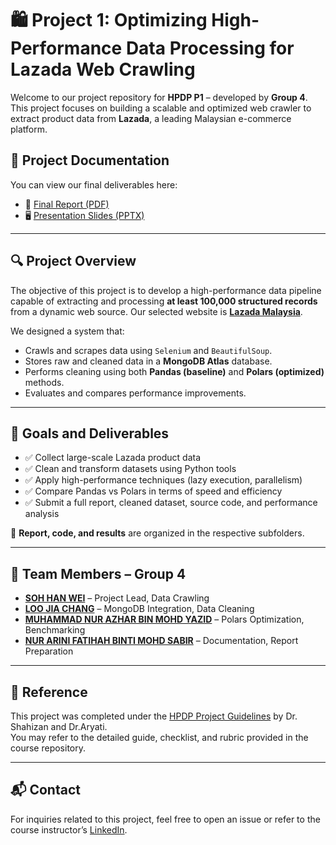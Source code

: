 # 🛍️ Project 1: Optimizing High-Performance Data Processing for Lazada Web Crawling

Welcome to our project repository for **HPDP P1** – developed by **Group 4**. This project focuses on building a scalable and optimized web crawler to extract product data from **Lazada**, a leading Malaysian e-commerce platform.

## 📄 Project Documentation

You can view our final deliverables here:

- 📘 [Final Report (PDF)](report/Final_Report.pdf)
- 🖥️ [Presentation Slides (PPTX)](report/Presentation_Slides.pptx)

---

## 🔍 Project Overview

The objective of this project is to develop a high-performance data pipeline capable of extracting and processing **at least 100,000 structured records** from a dynamic web source. Our selected website is **[Lazada Malaysia](https://www.lazada.com.my)**.

We designed a system that:
- Crawls and scrapes data using `Selenium` and `BeautifulSoup`.
- Stores raw and cleaned data in a **MongoDB Atlas** database.
- Performs cleaning using both **Pandas (baseline)** and **Polars (optimized)** methods.
- Evaluates and compares performance improvements.

---

## 🎯 Goals and Deliverables

- ✅ Collect large-scale Lazada product data
- ✅ Clean and transform datasets using Python tools
- ✅ Apply high-performance techniques (lazy execution, parallelism)
- ✅ Compare Pandas vs Polars in terms of speed and efficiency
- ✅ Submit a full report, cleaned dataset, source code, and performance analysis

📄 **Report, code, and results** are organized in the respective subfolders.

---

## 👥 Team Members – Group 4

- **[SOH HAN WEI](https://github.com/wei2030)** – Project Lead, Data Crawling
- **[LOO JIA CHANG](https://github.com//jcl03)** – MongoDB Integration, Data Cleaning
- **[MUHAMMAD NUR AZHAR BIN MOHD YAZID](https://github.com//mnazhar_13)** – Polars Optimization, Benchmarking
- **[NUR ARINI FATIHAH BINTI MOHD SABIR](https://github.com/arinifthh)** – Documentation, Report Preparation

---

## 📎 Reference

This project was completed under the [HPDP Project Guidelines](https://github.com/drshahizan/HPDP/tree/main/2425/project) by Dr. Shahizan and Dr.Aryati.  
You may refer to the detailed guide, checklist, and rubric provided in the course repository.

---

## 📬 Contact

For inquiries related to this project, feel free to open an issue or refer to the course instructor’s [LinkedIn](https://www.linkedin.com/in/drshahizan/).


